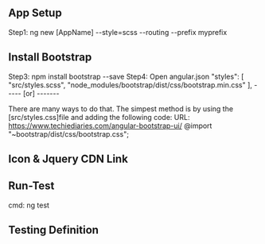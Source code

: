 ## App Setup
Step1: ng new [AppName] --style=scss --routing --prefix myprefix

## Install Bootstrap
Step3: npm install bootstrap --save
Step4: Open angular.json
"styles": [
  "src/styles.scss",
  "node_modules/bootstrap/dist/css/bootstrap.min.css"
],  ----- [or] -------

There are many ways to do that. The simpest method is by using the [src/styles.css]file and adding the following code:
URL: https://www.techiediaries.com/angular-bootstrap-ui/
@import "~bootstrap/dist/css/bootstrap.css";

## Icon & Jquery CDN Link
<link href="https://fonts.googleapis.com/icon?family=Material+Icons" rel="stylesheet">
<link rel="stylesheet" href="https://cdnjs.cloudflare.com/ajax/libs/font-awesome/4.7.0/css/font-awesome.min.css">
<body>
	<app-root></app-root>
	<script src="https://code.jquery.com/jquery-3.2.1.slim.min.js" integrity="sha384-KJ3o2DKtIkvYIK3UENzmM7KCkRr/rE9/Qpg6aAZGJwFDMVNA/GpGFF93hXpG5KkN" crossorigin="anonymous"></script>
	<script src="https://cdnjs.cloudflare.com/ajax/libs/popper.js/1.12.9/umd/popper.min.js" integrity="sha384-ApNbgh9B+Y1QKtv3Rn7W3mgPxhU9K/ScQsAP7hUibX39j7fakFPskvXusvfa0b4Q" crossorigin="anonymous"></script>
	<script src="https://maxcdn.bootstrapcdn.com/bootstrap/4.0.0/js/bootstrap.min.js" integrity="sha384-JZR6Spejh4U02d8jOt6vLEHfe/JQGiRRSQQxSfFWpi1MquVdAyjUar5+76PVCmYl" crossorigin="anonymous"></script>
</body>

## Run-Test
cmd: ng test

## Testing Definition
